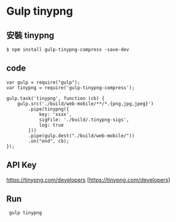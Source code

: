 # Gulp tinypng

## 安裝 tinypng
	$ npm install gulp-tinypng-compress -save-dev

## code
	var gulp = require("gulp");
	var tinypng = require('gulp-tinypng-compress');

	gulp.task('tinypng', function (cb) {
	    gulp.src('./build/web-mobile/**/*.{png,jpg,jpeg}')
	        .pipe(tinypng({
	            key: 'xxxx',
	            sigFile: './build/.tinypng-sigs',
	            log: true
	        }))
	        .pipe(gulp.dest("./build/web-mobile/"))
	        .on("end", cb);
	});

## API Key
https://tinypng.com/developers [https://tinypng.com/developers]

## Run
	 gulp tinypng

